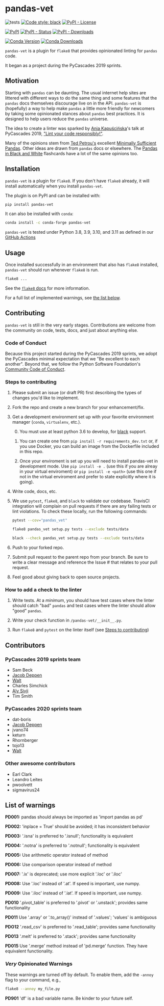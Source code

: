 # pandas-vet

![tests](https://github.com/deppen8/pandas-vet/workflows/Test%20and%20lint/badge.svg
)
[![Code style: black](https://img.shields.io/badge/code%20style-black-000000.svg)](https://github.com/psf/black)
[![PyPI - License](https://img.shields.io/pypi/l/pandas-vet.svg)](https://github.com/deppen8/pandas-vet/blob/main/LICENSE)

[![PyPI](https://img.shields.io/pypi/v/pandas-vet.svg)](https://pypi.org/project/pandas-vet/)
[![PyPI - Status](https://img.shields.io/pypi/status/pandas-vet.svg)](https://pypi.org/project/pandas-vet/)
[![PyPI - Downloads](https://img.shields.io/pypi/dm/pandas-vet.svg)](https://pypi.org/project/pandas-vet/)

[![Conda Version](https://img.shields.io/conda/vn/conda-forge/pandas-vet.svg)](https://anaconda.org/conda-forge/pandas-vet)
[![Conda Downloads](https://img.shields.io/conda/dn/conda-forge/pandas-vet.svg)](https://anaconda.org/conda-forge/pandas-vet)

`pandas-vet` is a plugin for `flake8` that provides opinionated linting for `pandas` code.

It began as a project during the PyCascades 2019 sprints.

## Motivation

Starting with `pandas` can be daunting. The usual internet help sites are littered with different ways to do the same thing and some features that the `pandas` docs themselves discourage live on in the API. `pandas-vet` is (hopefully) a way to help make `pandas` a little more friendly for newcomers by taking some opinionated stances about `pandas` best practices. It is designed to help users reduce the `pandas` universe.

The idea to create a linter was sparked by [Ania Kapuścińska](https://twitter.com/lambdanis)'s talk at PyCascades 2019, ["Lint your code responsibly!"](https://youtu.be/hAnCiTpxXPg?t=21814).

Many of the opinions stem from [Ted Petrou's](https://twitter.com/TedPetrou) excellent [Minimally Sufficient Pandas](https://medium.com/dunder-data/minimally-sufficient-pandas-a8e67f2a2428). Other ideas are drawn from `pandas` docs or elsewhere. The [Pandas in Black and White](https://deppen8.github.io/pandas-bw/) flashcards have a lot of the same opinions too.

## Installation

`pandas-vet` is a plugin for `flake8`. If you don't have `flake8` already, it will install automatically when you install `pandas-vet`.

The plugin is on PyPI and can be installed with:

```bash
pip install pandas-vet
```

It can also be installed with `conda`:

```bash
conda install -c conda-forge pandas-vet
```

`pandas-vet` is tested under Python 3.8, 3.9, 3.10, and 3.11 as defined in our [GitHub Actions](https://github.com/deppen8/pandas-vet/blob/main/.github/workflows/testing.yml)

## Usage

Once installed successfully in an environment that also has `flake8` installed, `pandas-vet` should run whenever `flake8` is run.

```bash
flake8 ...
```

See the [`flake8` docs](http://flake8.pycqa.org/en/latest/user/invocation.html) for more information.

For a full list of implemented warnings, see [the list below](#list-of-warnings).

## Contributing

`pandas-vet` is still in the very early stages. Contributions are welcome from the community on code, tests, docs, and just about anything else.

### Code of Conduct

Because this project started during the PyCascades 2019 sprints, we adopt the PyCascades minimal expectation that we "Be excellent to each another". Beyond that, we follow the Python Software Foundation's [Community Code of Conduct](https://www.python.org/psf/codeofconduct/).

### Steps to contributing

1. Please submit an issue (or draft PR) first describing the types of changes you'd like to implement.

2. Fork the repo and create a new branch for your enhancement/fix.

3. Get a development environment set up with your favorite environment manager (`conda`, `virtualenv`, etc.).

    0. You must use at least python 3.6 to develop, for [black](https://github.com/psf/black) support.

    1. You can create one from `pip install -r requirements_dev.txt` or, if you use Docker, you can build an image from the Dockerfile included in this repo.

    2. Once your enviroment is set up you will need to install pandas-vet in development mode. Use `pip install -e .` (use this if you are alreay in your virtual enviroment) or `pip install -e <path>` (use this one if not in the virtual enviroment and prefer to state explicitly where it is going).

4. Write code, docs, etc.

5. We use `pytest`, `flake8`, and `black` to validate our codebase. TravisCI integration will complain on pull requests if there are any failing tests or lint violations. To check these locally, run the following commands:

    ```bash
    pytest --cov="pandas_vet"
    ```

    ```bash
    flake8 pandas_vet setup.py tests --exclude tests/data
    ```

    ```bash
    black --check pandas_vet setup.py tests --exclude tests/data
    ```

6. Push to your forked repo.

7. Submit pull request to the parent repo from your branch. Be sure to write a clear message and reference the Issue # that relates to your pull request.

8. Feel good about giving back to open source projects.

### How to add a check to the linter

1. Write tests. At a *minimum*, you should have test cases where the linter should catch "bad" `pandas` and test cases where the linter should allow "good" `pandas`.

2. Write your check function in `/pandas-vet/__init__.py`.

3. Run `flake8` and `pytest` on the linter itself (see [Steps to contributing](#steps-to-contributing))

## Contributors

### PyCascades 2019 sprints team

- Sam Beck
- [Jacob Deppen](https://twitter.com/jacob_deppen)
- [Walt](https://github.com/wadells)
- Charles Simchick
- [Aly Sivji](https://twitter.com/CaiusSivjus)
- Tim Smith

### PyCascades 2020 sprints team

- dat-boris
- [Jacob Deppen](https://twitter.com/jacob_deppen)
- jvano74
- keturn
- Rhornberger
- tojo13
- [Walt](https://github.com/wadells)

### Other awesome contributors

- Earl Clark
- Leandro Leites
- pwoolvett
- sigmavirus24

## List of warnings

**PD001:** pandas should always be imported as 'import pandas as pd'

**PD002:** 'inplace = True' should be avoided; it has inconsistent behavior

**PD003:** '.isna' is preferred to '.isnull'; functionality is equivalent

**PD004:** '.notna' is preferred to '.notnull'; functionality is equivalent

**PD005:** Use arithmetic operator instead of method

**PD006:** Use comparison operator instead of method

**PD007:** '.ix' is deprecated; use more explicit '.loc' or '.iloc'

**PD008:** Use '.loc' instead of '.at'.  If speed is important, use numpy.

**PD009:** Use '.iloc' instead of '.iat'.  If speed is important, use numpy.

**PD010** '.pivot_table' is preferred to '.pivot' or '.unstack'; provides same functionality

**PD011** Use '.array' or '.to_array()' instead of '.values'; 'values' is ambiguous

**PDO12** '.read_csv' is preferred to '.read_table'; provides same functionality

**PD013** '.melt' is preferred to '.stack'; provides same functionality

**PD015** Use '.merge' method instead of 'pd.merge' function. They have equivalent functionality.

### *Very* Opinionated Warnings

These warnings are turned off by default. To enable them, add the `-annoy` flag to your command, e.g.,

```bash
flake8 --annoy my_file.py
```

**PD901** 'df' is a bad variable name. Be kinder to your future self.

